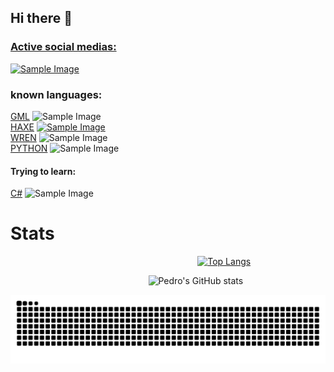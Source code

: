 ## Hi there 👋

### [Active social medias:](https://linktr.ee/pedrocuca09)

[<img src="https://linktr.ee/og/image/pedrocuca09.jpg" alt="Sample Image" width="300" height="157">](https://linktr.ee/pedrocuca09)

### known languages:
[GML](https://gamemaker.io/) <img src="https://encrypted-tbn0.gstatic.com/images?q=tbn:ANd9GcQKD_fSKGDt4RP-bGgAs-RUUX2bGEL0HqoBvwGwTtQQjVYaqnnosLRvZWF2GSXmKw1LHyM&usqp=CAU" alt="Sample Image" width="20" height="20">\
[HAXE](https://github.com/HaxeFoundation/haxe/) [<img src="https://haxe.org/img/branding/haxe-logo-glyph.png" alt="Sample Image" width="20" height="20">](https://github.com/HaxeFoundation/haxe/)\
[WREN](https://wren.io/) <img src="https://avatars.githubusercontent.com/u/45213573?s=200&v=4" alt="Sample Image" width="20" height="20">\
[PYTHON](https://www.python.org/) <img src="https://upload.wikimedia.org/wikipedia/commons/thumb/c/c3/Python-logo-notext.svg/1200px-Python-logo-notext.svg.png" alt="Sample Image" width="20" height="20">
#### Trying to learn:
[C#](https://dotnet.microsoft.com/languages/csharp) <img src="https://upload.wikimedia.org/wikipedia/commons/thumb/d/d2/C_Sharp_Logo_2023.svg/2048px-C_Sharp_Logo_2023.svg.png" alt="Sample Image" width="20" height="20">
# Stats

&nbsp;&nbsp;&nbsp;&nbsp;&nbsp;&nbsp;&nbsp;&nbsp;&nbsp;&nbsp;&nbsp;&nbsp;&nbsp;&nbsp;&nbsp;&nbsp;&nbsp;&nbsp;&nbsp;&nbsp;&nbsp;&nbsp;&nbsp;&nbsp;&nbsp;&nbsp;&nbsp;&nbsp;&nbsp;&nbsp;&nbsp;&nbsp;&nbsp;&nbsp;&nbsp;&nbsp;&nbsp;&nbsp;&nbsp;&nbsp;&nbsp;&nbsp;&nbsp;&nbsp;&nbsp;&nbsp;&nbsp;&nbsp;&nbsp;&nbsp;&nbsp;&nbsp;&nbsp;&nbsp;&nbsp;&nbsp;&nbsp;&nbsp;&nbsp;&nbsp;&nbsp;&nbsp;&nbsp;&nbsp;&nbsp;&nbsp;&nbsp;&nbsp;&nbsp;&nbsp;&nbsp;&nbsp;&nbsp;&nbsp;&nbsp;&nbsp;[![Top Langs](https://readme-stars-fork.vercel.app/api/top-langs/?username=pedrocuca09&private=true&show_icons)](https://linktr.ee/pedrocuca09)

&nbsp;&nbsp;&nbsp;&nbsp;&nbsp;&nbsp;&nbsp;&nbsp;&nbsp;&nbsp;&nbsp;&nbsp;&nbsp;&nbsp;&nbsp;&nbsp;&nbsp;&nbsp;&nbsp;&nbsp;&nbsp;&nbsp;&nbsp;&nbsp;&nbsp;&nbsp;&nbsp;&nbsp;&nbsp;&nbsp;&nbsp;&nbsp;&nbsp;&nbsp;&nbsp;&nbsp;&nbsp;&nbsp;&nbsp;&nbsp;&nbsp;&nbsp;&nbsp;&nbsp;&nbsp;&nbsp;&nbsp;&nbsp;&nbsp;&nbsp;&nbsp;&nbsp;&nbsp;&nbsp;&nbsp;&nbsp;![Pedro's GitHub stats](https://readme-stars-fork.vercel.app/api?username=pedrocuca09&private=true&show_icons=true&theme=radical)

<picture>
  <source media="(prefers-color-scheme: dark)" srcset="https://raw.githubusercontent.com/pedrocuca09/pedrocuca09/output/github-contribution-grid-snake-dark.svg">
  <source media="(prefers-color-scheme: light)" srcset="https://raw.githubusercontent.com/pedrocuca09/pedrocuca09/output/github-contribution-grid-snake.svg">
  <img alt="github contribution grid snake animation" src="https://raw.githubusercontent.com/pedrocuca09/pedrocuca09/output/github-contribution-grid-snake.svg">
</picture>

<!--
**pedrocuca09/pedrocuca09** is a ✨ _special_ ✨ repository because its `README.md` (this file) appears on your GitHub profile.

Here are some ideas to get you started:

- 🔭 I’m currently working on ...
- 🌱 I’m currently learning ...
- 👯 I’m looking to collaborate on ...
- 🤔 I’m looking for help with ...
- 💬 Ask me about ...
- 📫 How to reach me: ...
- 😄 Pronouns: ...
- ⚡ Fun fact: ...
-->
